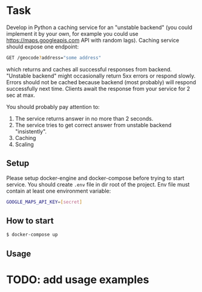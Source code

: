 # Task

Develop in Python a caching service for an "unstable backend" (you could implement it by your own,
for example you could use https://maps.googleapis.com API with random lags).
Caching service should expose one endpoint:

```bash
GET /geocode?address="some address"
```

which returns and caches all successful responses from backend.
"Unstable backend" might occasionally return 5xx errors or respond slowly.
Errors should not be cached because backend (most probably) will respond successfully next time.
Clients await the response from your service for 2 sec at max.

You should probably pay attention to:
1. The service returns answer in no more than 2 seconds.
2. The service tries to get correct answer from unstable backend "insistently".
3. Caching
4. Scaling

## Setup
Please setup docker-engine and docker-compose before trying to start service.
You should create `.env` file in dir root of the project. Env file must 
contain at least one environment variable:
```bash
GOOGLE_MAPS_API_KEY=[secret]
```

## How to start
```bash
$ docker-compose up
```

## Usage
# TODO: add usage examples
